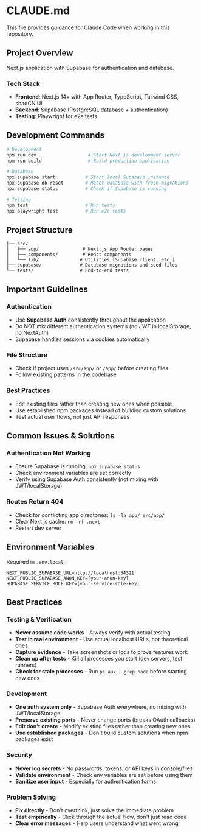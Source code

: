 # CLAUDE.md

This file provides guidance for Claude Code when working in this repository.

## Project Overview

Next.js application with Supabase for authentication and database.

### Tech Stack
- **Frontend**: Next.js 14+ with App Router, TypeScript, Tailwind CSS, shadCN UI
- **Backend**: Supabase (PostgreSQL database + authentication)
- **Testing**: Playwright for e2e tests

## Development Commands

```bash
# Development
npm run dev                   # Start Next.js development server
npm run build                 # Build production application

# Database
npx supabase start           # Start local Supabase instance
npx supabase db reset        # Reset database with fresh migrations
npx supabase status          # Check if Supabase is running

# Testing
npm test                     # Run tests
npx playwright test          # Run e2e tests
```

## Project Structure

```
├── src/
│   ├── app/                # Next.js App Router pages
│   ├── components/         # React components
│   └── lib/               # Utilities (Supabase client, etc.)
├── supabase/              # Database migrations and seed files
└── tests/                 # End-to-end tests
```

## Important Guidelines

### Authentication
- Use **Supabase Auth** consistently throughout the application
- Do NOT mix different authentication systems (no JWT in localStorage, no NextAuth)
- Supabase handles sessions via cookies automatically

### File Structure
- Check if project uses `/src/app/` or `/app/` before creating files
- Follow existing patterns in the codebase

### Best Practices
- Edit existing files rather than creating new ones when possible
- Use established npm packages instead of building custom solutions
- Test actual user flows, not just API responses

## Common Issues & Solutions

### Authentication Not Working
- Ensure Supabase is running: `npx supabase status`
- Check environment variables are set correctly
- Verify using Supabase Auth consistently (not mixing with JWT/localStorage)

### Routes Return 404
- Check for conflicting app directories: `ls -la app/ src/app/`
- Clear Next.js cache: `rm -rf .next`
- Restart dev server

## Environment Variables

Required in `.env.local`:
```
NEXT_PUBLIC_SUPABASE_URL=http://localhost:54321
NEXT_PUBLIC_SUPABASE_ANON_KEY=[your-anon-key]
SUPABASE_SERVICE_ROLE_KEY=[your-service-role-key]
```

## Best Practices

### Testing & Verification
- **Never assume code works** - Always verify with actual testing
- **Test in real environment** - Use actual localhost URLs, not theoretical ones
- **Capture evidence** - Take screenshots or logs to prove features work
- **Clean up after tests** - Kill all processes you start (dev servers, test runners)
- **Check for stale processes** - Run `ps aux | grep node` before starting new ones

### Development
- **One auth system only** - Supabase Auth everywhere, no mixing with JWT/localStorage
- **Preserve existing ports** - Never change ports (breaks OAuth callbacks)
- **Edit don't create** - Modify existing files rather than creating new ones
- **Use established packages** - Don't build custom solutions when npm packages exist

### Security
- **Never log secrets** - No passwords, tokens, or API keys in console/files
- **Validate environment** - Check env variables are set before using them
- **Sanitize user input** - Especially for authentication forms

### Problem Solving
- **Fix directly** - Don't overthink, just solve the immediate problem
- **Test empirically** - Click through the actual flow, don't just read code
- **Clear error messages** - Help users understand what went wrong